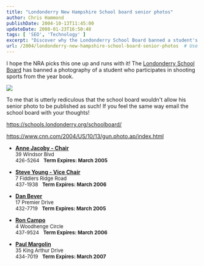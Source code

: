 ```yaml
---
title: "Londonderry New Hampshire School board senior photos"
author: Chris Hammond
publishDate: 2004-10-13T11:45:00
updateDate: 2008-01-23T16:50:48
tags: [ 'SEO', 'Technology' ]
excerpt: "Discover why the Londonderry School Board banned a student's shooting sports photo from the yearbook. Share your thoughts with the school board today!"
url: /2004/londonderry-new-hampshire-school-board-senior-photos  # Use the generated URL with year
---
```

<P>I hope the NRA picks this one up and runs with it! The <A href="https://schools.londonderry.org/schoolboard/">Londonderry School Board</A>&nbsp;has banned a photography of a student who participates in shooting sports from the year book. </P> <P><IMG src="https://i.a.cnn.net/cnn/2004/US/10/13/gun.photo.ap/story.gun.photo.ap.jpg"></P> <P>To me that is utterly rediculous that the school board wouldn't allow his senior photo to be published as such! If you feel the same way email the school board with your thoughts!</P> <P><A href="https://schools.londonderry.org/schoolboard/">https://schools.londonderry.org/schoolboard/</A></P> <P><A href="https://www.cnn.com/2004/US/10/13/gun.photo.ap/index.html">https://www.cnn.com/2004/US/10/13/gun.photo.ap/index.html</A></P> <UL type=disc> <LI> <P><STRONG><A href="mailto:ajacoby@londonderry.org">Anne Jacoby - Chair</A></STRONG><BR><FONT size=2>39 Windsor Blvd<BR>426-5264&nbsp;&nbsp;&nbsp;<STRONG>Term Expires:&nbsp;March 2005</STRONG></FONT></P> <LI> <P><STRONG><A href="mailto:seyoung@londonderry.org">Steve Young - Vice Chair</A></STRONG><BR><FONT size=2>7 Fiddlers Ridge Road<BR>437-1938&nbsp;&nbsp;&nbsp;<STRONG>Term Expires:&nbsp;March 2006</STRONG></FONT></P> <LI> <P><STRONG><A href="mailto:dbever@londonderry.org">Dan Bever</A></STRONG><BR><FONT size=2>17 Premier Drive<BR>432-7719&nbsp;&nbsp;&nbsp;<STRONG>Term Expires:&nbsp;March 2005</STRONG></FONT></P> <LI> <P><STRONG><A href="mailto:rcampo@londonderry.org">Ron Campo</A></STRONG><BR><FONT size=2>4 Woodhenge Circle<BR>437-9524&nbsp;&nbsp;&nbsp;<STRONG>Term Expires:&nbsp;March 2006</STRONG></FONT></P> <LI> <P><STRONG><A href="mailto:pmargolin@londonderry.org">Paul Margolin</A></STRONG><BR><FONT size=2>35 King Arthur Drive<BR>434-7019&nbsp;&nbsp;&nbsp;<STRONG>Term Expires:&nbsp;March 2007</STRONG></FONT></P></LI></UL>

